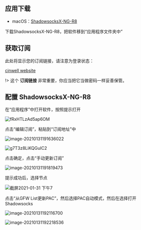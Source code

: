 ## 应用下载

- macOS：[ShadowsocksX-NG-R8](/ssr-download/ssr-mac.dmg)

下载ShadowsocksX-NG-R8，把软件移到“应用程序文件夹中”



## 获取订阅



此处将显示您的订阅链接，请注意为登录状态：



[cinwell website](/sublink?type=ssr ':include :type=markdown')



!> 这个 **订阅链接** 非常重要，你应当把它当做密码一样妥善保管。



##  配置 ShadowsocksX-NG-R8

在“应用程序”中打开软件，按照提示打开

![fRxHTLzAd5ap6OM](https://i.loli.net/2021/01/31/fRxHTLzAd5ap6OM.png ':size=550')



点击“编辑订阅”，粘贴到“订阅地址”中

![image-20210131191636022](https://i.loli.net/2021/01/31/KGaIF5zjACL8vyV.png ':size=550')

 ![g7T3z8LiKQGuIC2](https://i.loli.net/2021/01/31/xpYaMH15TzJKsUf.jpg ':size=450')

点击确定，点击“手动更新订阅”

![image-20210131191819473](https://i.loli.net/2021/01/31/tT8SUaYVLnBIvAE.jpg ':size=600')

提示成功后，选择节点



![截屏2021-01-31 下午7](https://i.loli.net/2021/01/31/CBHy9wJafWmr2zb.jpg ':size=500')

点击“从GFW List更新PAC”，然后选择PAC自动模式，然后在选择打开Shadowsocks

![image-20210131192116700](https://i.loli.net/2021/01/31/qzPka5WBDx8fTt3.jpg ':size=500')

![image-20210131192218536](https://i.loli.net/2021/01/31/xkc92LulJwSnHo8.jpg ':size=400')
